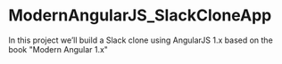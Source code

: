 # ModernAngularJS_SlackCloneApp
In this project we’ll build a Slack clone using AngularJS 1.x based on the book "Modern Angular 1.x"

